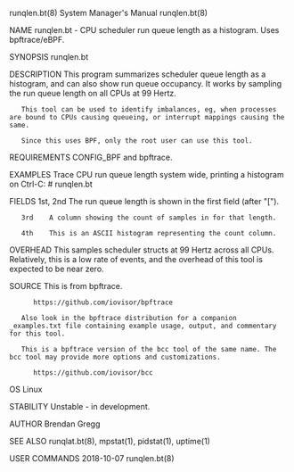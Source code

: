 runqlen.bt(8)							    System Manager's Manual							 runqlen.bt(8)

NAME
       runqlen.bt - CPU scheduler run queue length as a histogram. Uses bpftrace/eBPF.

SYNOPSIS
       runqlen.bt

DESCRIPTION
       This  program summarizes scheduler queue length as a histogram, and can also show run queue occupancy. It works by sampling the run queue length on all
       CPUs at 99 Hertz.

       This tool can be used to identify imbalances, eg, when processes are bound to CPUs causing queueing, or interrupt mappings causing the same.

       Since this uses BPF, only the root user can use this tool.

REQUIREMENTS
       CONFIG_BPF and bpftrace.

EXAMPLES
       Trace CPU run queue length system wide, printing a histogram on Ctrl-C:
	      # runqlen.bt

FIELDS
       1st, 2nd
	      The run queue length is shown in the first field (after "[").

       3rd    A column showing the count of samples in for that length.

       4th    This is an ASCII histogram representing the count column.

OVERHEAD
       This samples scheduler structs at 99 Hertz across all CPUs. Relatively, this is a low rate of events, and the overhead of this tool is expected	to  be
       near zero.

SOURCE
       This is from bpftrace.

	      https://github.com/iovisor/bpftrace

       Also look in the bpftrace distribution for a companion _examples.txt file containing example usage, output, and commentary for this tool.

       This is a bpftrace version of the bcc tool of the same name. The bcc tool may provide more options and customizations.

	      https://github.com/iovisor/bcc

OS
       Linux

STABILITY
       Unstable - in development.

AUTHOR
       Brendan Gregg

SEE ALSO
       runqlat.bt(8), mpstat(1), pidstat(1), uptime(1)

USER COMMANDS								  2018-10-07								 runqlen.bt(8)
